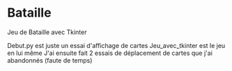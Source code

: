 # Bataille
Jeu de Bataille avec Tkinter

Debut.py est juste un essai d'affichage de cartes
Jeu_avec_tkinter est le jeu en lui même
J'ai ensuite fait 2 essais de déplacement de cartes que j'ai abandonnés (faute de temps)
